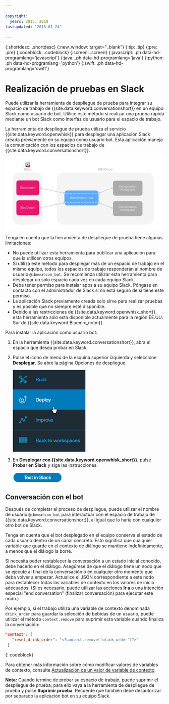 ```yaml
---

copyright:
  years: 2015, 2018
lastupdated: "2018-01-24"

---
```


{:shortdesc: .shortdesc}
{:new_window: target="_blank"}
{:tip: .tip}
{:pre: .pre}
{:codeblock: .codeblock}
{:screen: .screen}
{:javascript: .ph data-hd-programlang='javascript'}
{:java: .ph data-hd-programlang='java'}
{:python: .ph data-hd-programlang='python'}
{:swift: .ph data-hd-programlang='swift'}

# Realización de pruebas en Slack

Puede utilizar la herramienta de despliegue de prueba para integrar su espacio de trabajo de {{site.data.keyword.conversationshort}} en un equipo Slack como usuario de bot. Utilice este método si realizar una prueba rápida mediante un bot Slack como interfaz de usuario para el espacio de trabajo.

La herramienta de despliegue de prueba utiliza el servicio {{site.data.keyword.openwhisk}} para desplegar una aplicación Slack creada previamente en su equipo como usuario bot. Esta aplicación maneja la comunicación con los espacios de trabajo de {{site.data.keyword.conversationshort}}. 

![Diagrama de visión general de un despliegue de prueba](images/testdeploy_diagram.png)

Tenga en cuenta que la herramienta de despliegue de prueba tiene algunas limitaciones:

- No puede utilizar esta herramienta para publicar una aplicación para que la utilicen otros equipos.
- Si utiliza este método para desplegar más de un espacio de trabajo en el mismo equipo, todos los espacios de trabajo responderán al nombre de usuario `@ibmwatson_bot`. Se recomienda utilizar esta herramienta para desplegar un solo espacio cada vez en cada equipo Slack.
- Debe tener permiso para instalar apps a su equipo Slack. Póngase en contacto con el administrador de Slack si no está seguro de si tiene este permiso.
- La aplicación Slack previamente creada solo sirve para realizar pruebas y es posible que no siempre esté disponible.
- Debido a las restricciones de {{site.data.keyword.openwhisk_short}}, esta herramienta solo está disponible actualmente para la región EE.UU. Sur de {{site.data.keyword.Bluemix_notm}}.

Para instalar la aplicación como usuario bot:

1. En la herramienta {{site.data.keyword.conversationshort}}, abra el espacio que desea probar en Slack.
1. Pulse el icono de menú de la esquina superior izquierda y seleccione **Desplegar**. Se abre la página Opciones de despliegue.

   ![Opción de menú de despliegue rápido](images/deploy_menu_testdeploy.png)

1. En **Desplegar con {{site.data.keyword.openwhisk_short}}**, pulse **Probar en Slack** y siga las instrucciones. 

   ![Botón Crear prueba de Slack](images/testdeploy_testinslack.png)

## Conversación con el bot

Después de completar el proceso de despliegue, puede utilizar el nombre de usuario `@ibmwatson_bot` para interactuar con el espacio de trabajo de {{site.data.keyword.conversationshort}}, al igual que lo haría con cualquier otro bot de Slack.

Tenga en cuenta que el bot desplegado en el equipo conserva el estado de cada usuario dentro de un canal concreto. Esto significa que cualquier variable que guarde en el contexto de diálogo se mantiene indefinidamente, a menos que el diálogo la borre.

Si necesita poder restablecer la conversación a un estado inicial conocido, debe hacerlo en el diálogo. Asegúrese de que el diálogo tiene un nodo que se ejecute al final de la conversación o en cualquier otro momento que deba volver a empezar. Actualice el JSON correspondiente a este nodo para restablecer todas las variables de contexto en los valores de inicio adecuados. (Si es necesario, puede utilizar las acciones **Ir a** o una intención especial "end conversation" (finalizar conversación) para ejecutar este nodo.)

Por ejemplo, si el trabajo utiliza una variable de contexto denominada `drink_order` para guardar la selección de bebidas de un usuario, puede utilizar el método `context.remove` para suprimir esta variable cuando finaliza la conversación:

```json
"context": {
   "reset_drink_order": "<?context.remove('drink_order')?>"
 }
```
{: codeblock}

Para obtener más información sobre cómo modificar valores de variables de contexto, consulte [Actualización de un valor de variable de contexto](dialog-overview.html#updating-a-context-variable-value).

**Nota:** Cuando termine de probar su espacio de trabajo, puede suprimir el despliegue de prueba; para ello vaya a la herramienta de despliegue de prueba y pulse **Suprimir prueba**. Recuerde que también debe desautorizar por separado la aplicación bot en su equipo Slack.
